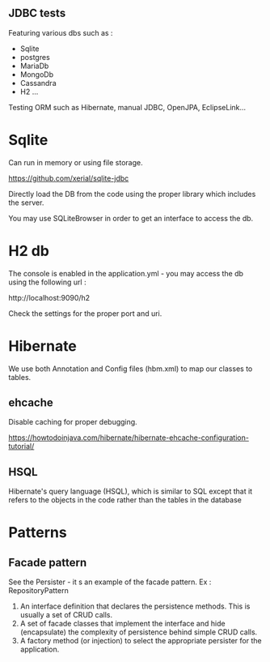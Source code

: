 JDBC tests
----------

Featuring various dbs such as :

- Sqlite
- postgres
- MariaDb
- MongoDb
- Cassandra
- H2
...
  
Testing ORM such as Hibernate, manual JDBC, OpenJPA, EclipseLink...
  

# Sqlite

Can run in memory or using file storage.

https://github.com/xerial/sqlite-jdbc

Directly load the DB from the code using the proper library which includes the server.

You may use SQLiteBrowser in order to get an interface to access the db.

# H2 db

The console is enabled in the application.yml - you may access the db using the following url :

http://localhost:9090/h2

Check the settings for the proper port and uri.

# Hibernate

We use both Annotation and Config files (hbm.xml) to map our classes to tables.

## ehcache

Disable caching for proper debugging.

https://howtodoinjava.com/hibernate/hibernate-ehcache-configuration-tutorial/

## HSQL

Hibernate's query language (HSQL), which is similar to SQL except that it refers to the objects in the code rather than the tables in the database


# Patterns

## Facade pattern

See the Persister - it s an example of the facade pattern.
Ex : RepositoryPattern

1. An interface definition that declares the persistence methods. This is usually a set of CRUD calls.
2. A set of facade classes that implement the interface and hide (encapsulate) the complexity of persistence behind simple CRUD calls. 
3. A factory method (or injection) to select the appropriate persister for the application.
